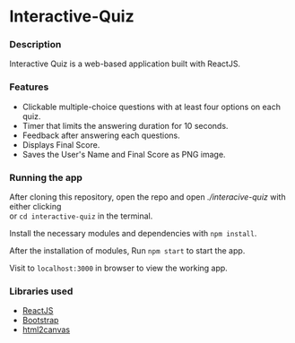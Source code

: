 # Interactive-Quiz
### Description
Interactive Quiz is a web-based application built with ReactJS.

### Features
- Clickable multiple-choice questions with at least four options on each quiz.
- Timer that limits the answering duration for 10 seconds.
- Feedback after answering each questions.
- Displays Final Score.
- Saves the User's Name and Final Score as PNG image.

### Running the app
After cloning this repository, open the repo and open *./interacive-quiz* with either clicking \
or `cd interactive-quiz` in the terminal. 

Install the necessary modules and dependencies with
`npm install`. 

After the installation of modules, Run `npm start` to start the app.

Visit to `localhost:3000` in browser to view the working app.

### Libraries used
- [ReactJS](https://react.dev/)
- [Bootstrap](https://getbootstrap.com/)
- [html2canvas](https://html2canvas.hertzen.com/)
